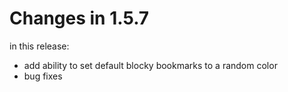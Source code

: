 # Changes in 1.5.7

in this release:

- add ability to set default blocky bookmarks to a random color
- bug fixes
